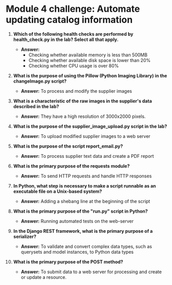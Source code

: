# Module 4 challenge: Automate updating catalog information

1. **Which of the following health checks are performed by health_check.py in the lab? Select all that apply.**
   - **Answer:**
     - Checking whether available memory is less than 500MB
     - Checking whether available disk space is lower than 20%
     - Checking whether CPU usage is over 80%

2. **What is the purpose of using the Pillow (Python Imaging Library) in the changeImage.py script?**
   - **Answer:** To process and modify the supplier images

3. **What is a characteristic of the raw images in the supplier's data described in the lab?**
   - **Answer:** They have a high resolution of 3000x2000 pixels.

4. **What is the purpose of the supplier_image_upload.py script in the lab?**
   - **Answer:** To upload modified supplier images to a web server

5. **What is the purpose of the script report_email.py?**
   - **Answer:** To process supplier text data and create a PDF report

6. **What is the primary purpose of the requests module?**
   - **Answer:** To send HTTP requests and handle HTTP responses

7. **In Python, what step is necessary to make a script runnable as an executable file on a Unix-based system?**
   - **Answer:** Adding a shebang line at the beginning of the script

8. **What is the primary purpose of the "run.py" script in Python?**
   - **Answer:** Running automated tests on the web-server

9. **In the Django REST framework, what is the primary purpose of a serializer?**
   - **Answer:** To validate and convert complex data types, such as querysets and model instances, to Python data types

10. **What is the primary purpose of the POST method?**
    - **Answer:** To submit data to a web server for processing and create or update a resource.
